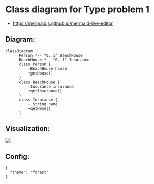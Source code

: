 # Class diagram for Type problem 1

- https://mermaidjs.github.io/mermaid-live-editor

## Diagram:

```
classDiagram
      Person *-- "0..1" BeachHouse
      BeachHouse *-- "0..1" Insurance
      class Person {
          -BeachHouse house
          +getHouse()
      }
      class BeachHouse {
          -Insurance insurance
          +getInsurance()
      }
      class Insurance {
          - String name
          +getName()
      }
```

## Visualization:

![](./sequence-diagram-latency-problem1.svg)

## Config:

```
{
  "theme": "forest"
}
```

